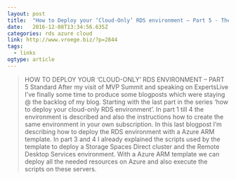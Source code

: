 ```yaml
---
layout: post 
title:  "How to Deploy your ‘Cloud-Only’ RDS environment – Part 5 - The Microsoft Workplace Blog" 
date:   2016-12-08T13:34:56.635Z 
categories: rds azure cloud
link: http://www.vroege.biz/?p=2844 
tags:
  - links
ogtype: article 
---
```


> HOW TO DEPLOY YOUR ‘CLOUD-ONLY’ RDS ENVIRONMENT – PART 5
Standard
After my visit of MVP Summit and speaking on ExpertsLive I’ve finally some time to produce some blogposts which were staying @ the backlog of my blog. Starting with the last part in the series ‘how to deploy your cloud-only RDS environment’. In part 1 till 4 the environment is described and also the instructions how to create the same environment in your own subscription. In this last blogpost I’m describing how to deploy the RDS environment with a Azure ARM template. In part 3 and 4 I already explained the scripts used by the template to deploy a Storage Spaces Direct cluster and the Remote Desktop Services environment. With a Azure ARM template we can deploy all the needed resources on Azure and also execute the scripts on these servers.
